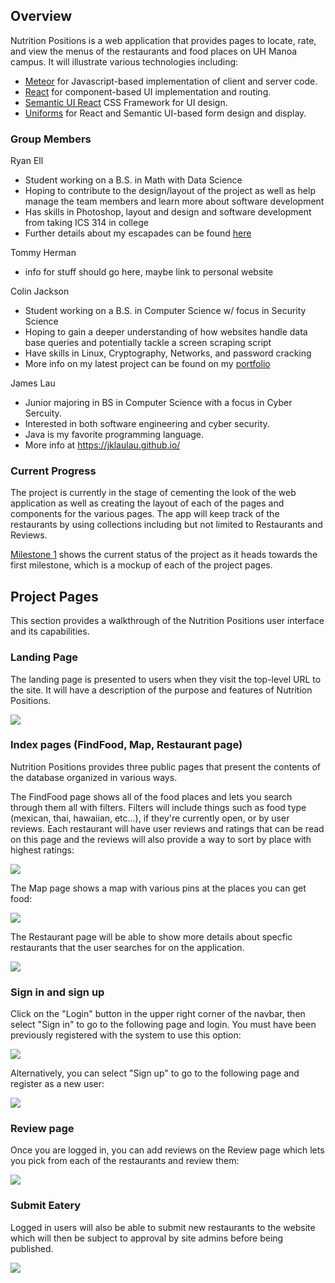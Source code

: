 ## Overview 

Nutrition Positions is a web application that provides pages to locate, rate, and view the menus of the restaurants and food places on UH Manoa campus. It will illustrate various technologies including:

* [Meteor](https://www.meteor.com/) for Javascript-based implementation of client and server code. 
* [React](https://reactjs.org/) for component-based UI implementation and routing.
* [Semantic UI React](https://react.semantic-ui.com/) CSS Framework for UI design.
* [Uniforms](https://uniforms.tools/) for React and Semantic UI-based form design and display.

### Group Members

Ryan Ell
- Student working on a B.S. in Math with Data Science 
- Hoping to contribute to the design/layout of the project as well as help manage the team members and learn more about software development
- Has skills in Photoshop, layout and design and software development from taking ICS 314 in college
- Further details about my escapades can be found [here](https://ryanell.github.io)

Tommy Herman
- info for stuff should go here, maybe link to personal website

Colin Jackson
- Student working on a B.S. in Computer Science w/ focus in Security Science
- Hoping to gain a deeper understanding of how websites handle data base queries and potentially tackle a screen scraping script
- Have skills in Linux, Cryptography, Networks, and password cracking
- More info on my latest project can be found on my [portfolio](https://colinj23.github.io)


James Lau
- Junior majoring in BS in Computer Science with a focus in Cyber Sercuity.
- Interested in both software engineering and cyber security.
- Java is my favorite programming language.
- More info at https://jklaulau.github.io/


### Current Progress

The project is currently in the stage of cementing the look of the web application as well as creating the layout of each of the pages and components for the various pages. The app will keep track of the restaurants by using collections including but not limited to Restaurants and Reviews.

[Milestone 1](https://github.com/nutrition-positions/eatereez/projects/1) shows the current status of the project as it heads towards the first milestone, which is a mockup of each of the project pages.

## Project Pages

This section provides a walkthrough of the Nutrition Positions user interface and its capabilities. 

### Landing Page

The landing page is presented to users when they visit the top-level URL to the site. It will have a description of the purpose and features of Nutrition Positions.

![](images/landing-page.png)

### Index pages (FindFood, Map, Restaurant page)

Nutrition Positions provides three public pages that present the contents of the database organized in various ways. 

The FindFood page shows all of the food places and lets you search through them all with filters. Filters will include things such as food type (mexican, thai, hawaiian, etc...), if they're currently open, or by user reviews. Each restaurant will have user reviews and ratings that can be read on this page and the reviews will also provide a way to sort by place with highest ratings:

![](images/list-restaurants.png)

The Map page shows a map with various pins at the places you can get food:

![](images/Map-page.jpg)

The Restaurant page will be able to show more details about specfic restaurants that the user searches for on the application.

![](images/restaurant-page.png)

### Sign in and sign up

Click on the "Login" button in the upper right corner of the navbar, then select "Sign in" to go to the following page and login. You must have been previously registered with the system to use this option:
 
![](images/signin-page.png)
  
Alternatively, you can select "Sign up" to go to the following page and register as a new user:

![](images/signup-page.png)

### Review page

Once you are logged in, you can add reviews on the Review page which lets you pick from each of the restaurants and review them:

![](images/review-page.png)

### Submit Eatery

Logged in users will also be able to submit new restaurants to the website which will then be subject to approval by site admins before being published.

![](images/submit-eatery-page.png)

